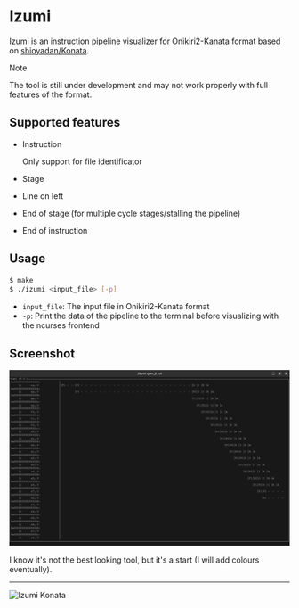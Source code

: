 # Izumi

Izumi is an instruction pipeline visualizer for Onikiri2-Kanata format based on [shioyadan/Konata](https://github.com/shioyadan/Konata).

> [!Note]
> The tool is still under development and may not work properly with full
> features of the format.

## Supported features

- Instruction

    Only support for file identificator
- Stage
- Line on left
- End of stage (for multiple cycle stages/stalling the pipeline)
- End of instruction

## Usage

```bash
$ make
$ ./izumi <input_file> [-p]
```

- `input_file`: The input file in Onikiri2-Kanata format
- `-p`: Print the data of the pipeline to the terminal before visualizing with
the ncurses frontend

## Screenshot

![Screenshot](.github/screenshot.jpg)

I know it's not the best looking tool, but it's a start (I will add colours eventually).

---

![Izumi Konata](https://external-content.duckduckgo.com/iu/?u=https%3A%2F%2Fstatic.zerochan.net%2FIzumi.Konata.full.955876.jpg&f=1&nofb=1&ipt=11ebd39eb2229bec63db528410089c03d01dd9a541df01063ee5c809b6c69f58&ipo=images)
